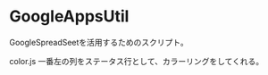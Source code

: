 GoogleAppsUtil
===============

GoogleSpreadSeetを活用するためのスクリプト。

color.js
一番左の列をステータス行として、カラーリングをしてくれる。